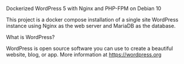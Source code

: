 Dockerized WordPress 5 with Nginx and PHP-FPM on Debian 10

This project is a docker compose installation of a single site WordPress instance using Nginx as the web server and MariaDB as the database.

What is WordPress?

WordPress is open source software you can use to create a beautiful website, blog, or app.
More information at https://wordpress.org

